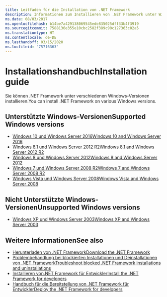 ```yaml
---
title: Leitfaden für die Installation von .NET Framework
description: Informationen zum Installieren von .NET Framework unter Windows
ms.date: 08/03/2017
ms.openlocfilehash: b14be7a429138069545ede835025dff33b4f3919
ms.sourcegitcommit: 7588136e355e10cbc2582f389c90c127363c02a5
ms.translationtype: HT
ms.contentlocale: de-DE
ms.lasthandoff: 03/15/2020
ms.locfileid: "75716363"
---
```

# <a name="installation-guide"></a><span data-ttu-id="3107a-103">Installationshandbuch</span><span class="sxs-lookup"><span data-stu-id="3107a-103">Installation guide</span></span>

<span data-ttu-id="3107a-104">Sie können .NET Framework unter verschiedenen Windows-Versionen installieren.</span><span class="sxs-lookup"><span data-stu-id="3107a-104">You can install .NET Framework on various Windows versions.</span></span>

## <a name="supported-windows-versions"></a><span data-ttu-id="3107a-105">Unterstützte Windows-Versionen</span><span class="sxs-lookup"><span data-stu-id="3107a-105">Supported Windows versions</span></span>

- [<span data-ttu-id="3107a-106">Windows 10 und Windows Server 2016</span><span class="sxs-lookup"><span data-stu-id="3107a-106">Windows 10 and Windows Server 2016</span></span>](on-windows-10.md)
- [<span data-ttu-id="3107a-107">Windows 8.1 und Windows Server 2012 R2</span><span class="sxs-lookup"><span data-stu-id="3107a-107">Windows 8.1 and Windows Server 2012 R2</span></span>](on-windows-8-1.md)
- [<span data-ttu-id="3107a-108">Windows 8 und Windows Server 2012</span><span class="sxs-lookup"><span data-stu-id="3107a-108">Windows 8 and Windows Server 2012</span></span>](on-windows-8.md)
- [<span data-ttu-id="3107a-109">Windows 7 und Windows Server 2008 R2</span><span class="sxs-lookup"><span data-stu-id="3107a-109">Windows 7 and Windows Server 2008 R2</span></span>](on-windows-7.md)
- [<span data-ttu-id="3107a-110">Windows Vista und Windows Server 2008</span><span class="sxs-lookup"><span data-stu-id="3107a-110">Windows Vista and Windows Server 2008</span></span>](on-windows-vista.md)

## <a name="unsupported-windows-versions"></a><span data-ttu-id="3107a-111">Nicht Unterstützte Windows-Versionen</span><span class="sxs-lookup"><span data-stu-id="3107a-111">Unsupported Windows versions</span></span>

- [<span data-ttu-id="3107a-112">Windows XP und Windows Server 2003</span><span class="sxs-lookup"><span data-stu-id="3107a-112">Windows XP and Windows Server 2003</span></span>](on-windows-xp.md)

## <a name="see-also"></a><span data-ttu-id="3107a-113">Weitere Informationen</span><span class="sxs-lookup"><span data-stu-id="3107a-113">See also</span></span>

- [<span data-ttu-id="3107a-114">Herunterladen von .NET Framework</span><span class="sxs-lookup"><span data-stu-id="3107a-114">Download the .NET Framework</span></span>](https://dotnet.microsoft.com/download)
- [<span data-ttu-id="3107a-115">Problembehandlung bei blockierten Installationen und Deinstallationen von .NET Framework</span><span class="sxs-lookup"><span data-stu-id="3107a-115">Troubleshoot blocked .NET Framework installations and uninstallations</span></span>](troubleshoot-blocked-installations-and-uninstallations.md)
- [<span data-ttu-id="3107a-116">Installieren von.NET Framework für Entwickler</span><span class="sxs-lookup"><span data-stu-id="3107a-116">Install the .NET Framework for developers</span></span>](guide-for-developers.md)
- [<span data-ttu-id="3107a-117">Handbuch für die Bereitstellung von .NET Framework für Entwickler</span><span class="sxs-lookup"><span data-stu-id="3107a-117">Deploy the .NET Framework for developers</span></span>](../deployment/deployment-guide-for-developers.md)
